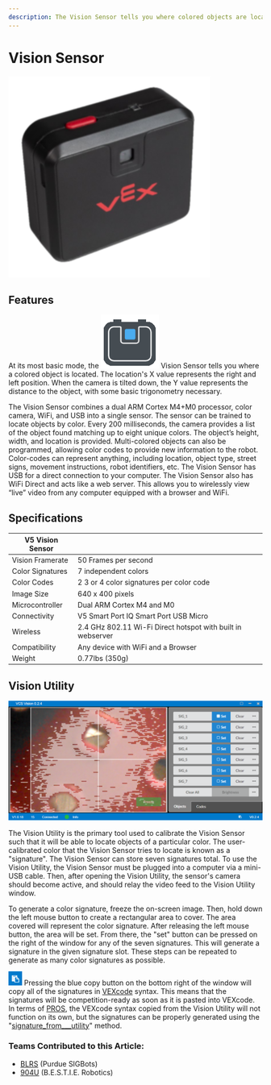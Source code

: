 ```yaml
---
description: The Vision Sensor tells you where colored objects are located.
---
```


# Vision Sensor

![](../../../.gitbook/assets/visionsensor.png)

## Features

At its most basic mode, the <img src="../../../.gitbook/assets/visionsensor_icon (1).png" alt="" data-size="line"> Vision Sensor tells you where a colored object is located. The location's X value represents the right and left position. When the camera is tilted down, the Y value represents the distance to the object, with some basic trigonometry necessary.

The Vision Sensor combines a dual ARM Cortex M4+M0 processor, color camera, WiFi, and USB into a single sensor. The sensor can be trained to locate objects by color. Every 200 milliseconds, the camera provides a list of the object found matching up to eight unique colors. The object’s height, width, and location is provided. Multi-colored objects can also be programmed, allowing color codes to provide new information to the robot. Color-codes can represent anything, including location, object type, street signs, movement instructions, robot identifiers, etc. The Vision Sensor has USB for a direct connection to your computer. The Vision Sensor also has WiFi Direct and acts like a web server. This allows you to wirelessly view “live” video from any computer equipped with a browser and WiFi.

## Specifications

| **V5 Vision Sensor** |                                                             |
| -------------------- | ----------------------------------------------------------- |
| Vision Framerate     | 50 Frames per second                                        |
| Color Signatures     | 7 independent colors                                        |
| Color Codes          | 2 3 or 4 color signatures per color code                    |
| Image Size           | 640 x 400 pixels                                            |
| Microcontroller      | Dual ARM Cortex M4 and M0                                   |
| Connectivity         | V5 Smart Port IQ Smart Port USB Micro                       |
| Wireless             | 2.4 GHz 802.11 Wi-Fi Direct hotspot with built in webserver |
| Compatibility        | Any device with WiFi and a Browser                          |
| Weight               | 0.77lbs (350g)                                              |

## Vision Utility

![The Vision Utility recognizing a red gear's color signature, creating a white rectangular overlay to show object recognition.](<../../../.gitbook/assets/image (13).png>)

The Vision Utility is the primary tool used to calibrate the Vision Sensor such that it will be able to locate objects of a particular color. The user-calibrated color that the Vision Sensor tries to locate is known as a "signature". The Vision Sensor can store seven signatures total. To use the Vision Utility, the Vision Sensor must be plugged into a computer via a mini-USB cable. Then, after opening the Vision Utility, the sensor's camera should become active, and should relay the video feed to the Vision Utility window.

To generate a color signature, freeze the on-screen image. Then, hold down the left mouse button to create a rectangular area to cover. The area covered will represent the color signature. After releasing the left mouse button, the area will be set. From there, the "set" button can be pressed on the right of the window for any of the seven signatures. This will generate a signature in the given signature slot. These steps can be repeated to generate as many color signatures as possible.

<img src="../../../.gitbook/assets/image (28) (4).png" alt="" data-size="line"> Pressing the blue copy button on the bottom right of the window will copy all of the signatures in [VEXcode](../../../software/vex-programming-software/vex-coding-studio-vcs.md) syntax. This means that the signatures will be competition-ready as soon as it is pasted into VEXcode. In terms of [PROS](../../../software/vex-programming-software/pros/), the VEXcode syntax copied from the Vision Utility will not function on its own, but the signatures can be properly generated using the "[signature\_from_\__utility](https://pros.cs.purdue.edu/v5/api/cpp/vision.html#signature-from-utility)" method.

### Teams Contributed to this Article:

* [BLRS](https://purduesigbots.com/) (Purdue SIGBots)
* [904U](https://www.youtube.com/channel/UCKvtsL9hJ\_x7bqrpl3nJ3Gg/) (B.E.S.T.I.E. Robotics)
